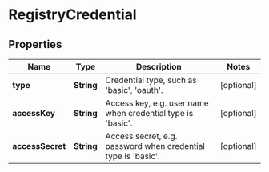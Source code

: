 
# RegistryCredential

## Properties
Name | Type | Description | Notes
------------ | ------------- | ------------- | -------------
**type** | **String** | Credential type, such as &#39;basic&#39;, &#39;oauth&#39;. |  [optional]
**accessKey** | **String** | Access key, e.g. user name when credential type is &#39;basic&#39;. |  [optional]
**accessSecret** | **String** | Access secret, e.g. password when credential type is &#39;basic&#39;. |  [optional]



